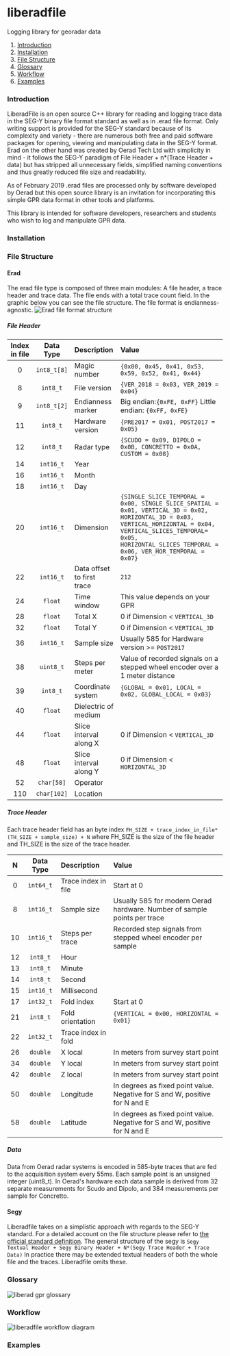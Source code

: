 # liberadfile
Logging library for georadar data 

1.  [Introduction](#introduction)
2.  [Installation](#installation)
3.  [File Structure](#file-structure)
4.  [Glossary](#glossary)
5.  [Workflow](#workflow)
6.  [Examples](#examples)

### Introduction
LiberadFile is an open source C++ library for reading and logging trace data in the SEG-Y binary file format standard as well as in .erad file format. Only writing support is provided for the SEG-Y standard because of its complexity and variety - there are numerous both free and paid software packages for opening, viewing and manipulating data in the SEG-Y format. Erad on the other hand was created by Oerad Tech Ltd with simplicity in mind - it follows the SEG-Y paradigm of File Header + n*(Trace Header + data) but has stripped all unnecessary fields, simplified naming conventions and thus greatly reduced file size and readability. 

As of February 2019 .erad files are processed only by software developed by Oerad but this open source library is an invitation for incorporating this simple GPR data format in other tools and platforms.

This library is intended for software developers, researchers and students who wish to log and manipulate GPR data.


### Installation


### File Structure

#### Erad
The erad file type is composed of three main modules: A file header, a trace header and trace data. The file ends with a total trace count field. In the graphic below you can see the file structure. The file format is endianness-agnostic.
![Erad file format structure](https://i.imgur.com/KTs4cgE.png)

##### File Header

|Index in file  | Data Type  | Description                        | Value
|    :---:      |     :---:  |:-----                              | :-------- 
|     0         |`int8_t[8]` | Magic number                       | `{0x00, 0x45, 0x41, 0x53, 0x59, 0x52, 0x41, 0x44}`
|     8         |`int8_t`    | File version                       | `{VER_2018 = 0x03, VER_2019 = 0x04}`
|     9         |`int8_t[2]` | Endianness marker                  | Big endian:`{0xFE, 0xFF}` Little endian: `{0xFF, 0xFE}`
|     11        |`int8_t`    | Hardware version                   | `{PRE2017 = 0x01, POST2017 = 0x05}`
|     12        |`int8_t`    | Radar type                         |`{SCUDO = 0x09, DIPOLO = 0x0B, CONCRETTO = 0x0A, CUSTOM = 0x08}`
|     14        |`int16_t`   | Year                               |
|     16        |`int16_t`   | Month                              |
|     18        |`int16_t`   | Day                                |
|     20        |`int16_t`   | Dimension                          |`{SINGLE_SLICE_TEMPORAL = 0x00, SINGLE_SLICE_SPATIAL = 0x01, VERTICAL_3D = 0x02, HORIZONTAL_3D = 0x03, VERTICAL_HORIZONTAL = 0x04, VERTICAL_SLICES_TEMPORAL= 0x05, HORIZONTAL_SLICES_TEMPORAL = 0x06, VER_HOR_TEMPORAL = 0x07}`
|     22        |`int16_t`   | Data offset to first trace         | `212`
|     24        |`float`     | Time window                        | This value depends on your GPR
|     28        |`float`     | Total X                            | 0 if Dimension < `VERTICAL_3D`
|     32        |`float`     | Total Y                            | 0 if Dimension < `VERTICAL_3D`
|     36        |`int16_t`   | Sample size                        | Usually 585 for Hardware version >= `POST2017`
|     38        |`uint8_t`   | Steps per meter                    | Value of recorded signals on a stepped wheel encoder over a 1 meter distance
|     39        |`int8_t`    | Coordinate system                  |`{GLOBAL = 0x01, LOCAL = 0x02, GLOBAL_LOCAL = 0x03}`
|     40        |`float`     | Dielectric of medium               | 
|     44        |`float`     | Slice interval along X             | 0 if Dimension < `VERTICAL_3D` || Dimension == `HORIZONTAL_3D`
|     48        |`float`     | Slice interval along Y             | 0 if Dimension < `HORIZONTAL_3D`
|     52        |`char[58]`  | Operator                           |
|     110       |`char[102]` | Location                           |


##### Trace Header
Each trace header field has an byte index `FH_SIZE + trace_index_in_file*(TH_SIZE + sample_size) + N` where FH_SIZE is the size of the file header and TH_SIZE is the size of the trace header.

| N             | Data Type  | Description                        | Value
|    :---:      |     :---:  |:-----                              | :-------- 
|     0         |`int64_t`   | Trace index in file                | Start at 0 
|     8         |`int16_t`   | Sample size                        | Usually 585 for modern Oerad hardware. Number of sample points per trace 
|     10        |`int16_t`   | Steps per trace                    | Recorded step signals from stepped wheel encoder per sample
|     12        |`int8_t`    | Hour                               |
|     13        |`int8_t`    | Minute                             |
|     14        |`int8_t`    | Second                             |
|     15        |`int16_t`   | Millisecond                        | 
|     17        |`int32_t`   | Fold index                         | Start at 0
|     21        |`int8_t`    | Fold orientation                   | `{VERTICAL = 0x00, HORIZONTAL = 0x01}`
|     22        |`int32_t`   | Trace index in fold                |
|     26        |`double`    | X local                            | In meters from survey start point
|     34        |`double`    | Y local                            | In meters from survey start point
|     42        |`double`    | Z local                            | In meters from survey start point
|     50        |`double`    | Longitude                          | In degrees as fixed point value. Negative for S and W, positive for N and E
|     58        |`double`    | Latitude                           | In degrees as fixed point value. Negative for S and W, positive for N and E

##### Data
Data from Oerad radar systems is encoded in 585-byte traces that are fed to the acquisition system every 55ms. Each sample point is an unsigned integer (uint8_t). In Oerad's hardware each data sample is derived from 32 separate measurements for Scudo and Dipolo, and 384 measurements per sample for Concretto. 

#### Segy
Liberadfile takes on a simplistic approach with regards to the SEG-Y standard. For a detailed account on the file structure please refer to [the official standard definition](https://seg.org/Portals/0/SEG/News%20and%20Resources/Technical%20Standards/seg_y_rev2_0-mar2017.pdf). The general structure of the segy is
    `Segy Textual Header + Segy Binary Header + N*(Segy Trace Header + Trace Data)`
In practice there may be extended textual headers of both the whole file and the traces. Liberadfile omits these.


### Glossary

![liberad gpr glossary](https://i.imgur.com/ujKHVlO.jpg)



### Workflow
![liberadfile workflow diagram](https://i.imgur.com/YWUhj0G.png)


### Examples 
